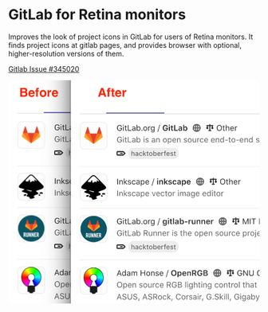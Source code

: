 GitLab for Retina monitors
==========================

Improves the look of project icons in GitLab for users of Retina monitors.
It finds project icons at gitlab pages, and provides browser with optional, higher-resolution versions of them.

[Gitlab Issue #345020](https://gitlab.com/gitlab-org/gitlab/-/issues/345020)

<img src="img/screenshot.png">